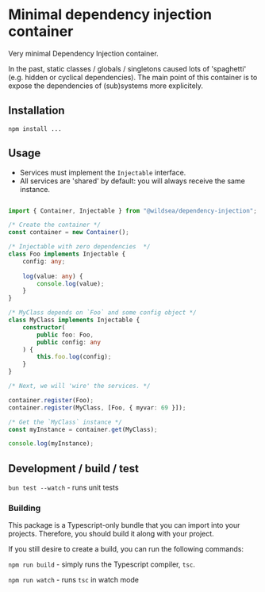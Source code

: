 # Minimal dependency injection container

Very minimal Dependency Injection container. 

In the past, static classes / globals / singletons caused lots of 'spaghetti' (e.g. hidden or cyclical dependencies).
The main point of this container is to expose the dependencies of (sub)systems more explicitely. 

## Installation
`npm install ... `

## Usage
- Services must implement the `Injectable` interface. 
- All services are 'shared' by default: you will always receive the same instance.

```ts

import { Container, Injectable } from "@wildsea/dependency-injection";

/* Create the container */
const container = new Container();

/* Injectable with zero dependencies  */
class Foo implements Injectable { 
    config: any;
    
    log(value: any) {
        console.log(value);
    }
}

/* MyClass depends on `Foo` and some config object */
class MyClass implements Injectable {
    constructor(
        public foo: Foo, 
        public config: any
    ) {
        this.foo.log(config);
    }
}

/* Next, we will 'wire' the services. */

container.register(Foo);
container.register(MyClass, [Foo, { myvar: 69 }]); 

/* Get the `MyClass` instance */
const myInstance = container.get(MyClass); 

console.log(myInstance);
```

## Development / build / test
`bun test --watch` - runs unit tests 

### Building
This package is a Typescript-only bundle that you can import into your projects. Therefore, you should build it along with your project. 

If you still desire to create a build, you can run the following commands: 

`npm run build` - simply runs the Typescript compiler, `tsc`.

`npm run watch` - runs `tsc` in watch mode

